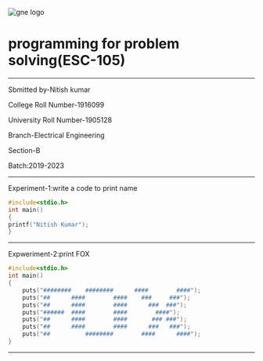 ![gne logo](https://www.gndec.ac.in/sites/default/logo.png)
# programming for problem solving(ESC-105)
------------------
Sbmitted by-Nitish kumar

College Roll Number-1916099

University Roll Number-1905128

Branch-Electrical Engineering

Section-B

Batch:2019-2023

-------------
Experiment-1:write a code to print name
```C
#include<stdio.h>
int main()
{
printf("Nitish Kumar");
}
```
--------------
Expweriment-2:print FOX
```C
#include<stdio.h>
int main()
{
    puts("########    ########      ####        ####");
    puts("##      ####        ####    ###     ###");
    puts("##      ####        ####      ###  ###");
    puts("######  ####        ####        ####");
    puts("##      ####        ####       ### ###");
    puts("##      ####        ####      ###   ###");
    puts("##          ########        ####      ####");
}
```
--------------
